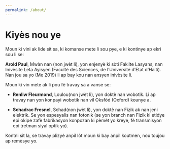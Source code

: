 ```yaml
---
permalink: /about/
---
```


# Kiyès nou ye

Moun ki vini ak lide sit sa,  ki komanse mete li sou pye, e ki kontinye ap ekri sou li se:

**Arold Paul**, Mwàn nan (non jwèt li), yon enjenyè ki sòti Fakilte Lasyans, nan Inivèsite Leta Ayisyen (Faculté des Sciences, de l’Université d’Etat d’Haiti). Nan jou sa yo (Me 2019) li ap bay kou nan ansyen inivèsite li.

Moun ki vin mete ak li pou fè travay sa a vanse se:

- **Renliw Fleurmond**, Loulou(non jwèt li), yon doktè nan wobotik. Li ap travay nan yon konpayi wobotik  nan vil Oksfòd (Oxford) kounye a.

- **Schadrac Fresnel**, Schad(non jwèt li), yon doktè nan Fizik ak nan jeni elektrik. Se yon espesyalis nan fotonik (se yon branch nan Fizik ki etidye epi okipe zafè fabrikasyon konpozan ki pèmèt yo kreye, fè transmisyon epi tretman siyal optik yo).

Kontni sit la, se travay plizyè anpil lòt moun ki bay anpil koutmen, nou toujou ap remèsye yo.
